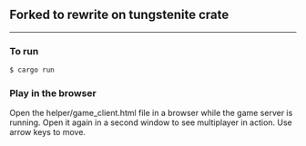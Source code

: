 ## Forked to rewrite on tungstenite crate
___
### To run
```bash
$ cargo run
```

### Play in the browser
Open the helper/game_client.html file in a browser while the game server is running. Open it again in a second window to
see multiplayer in action. Use arrow keys to move.


